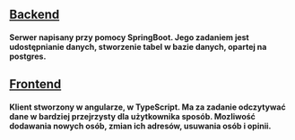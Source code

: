 ## <a href="https://github.com/TyrekKamil/CourseSchool/tree/Backend"> Backend<br></a>
#### Serwer napisany przy pomocy SpringBoot. Jego zadaniem jest udostępnianie danych, stworzenie tabel w bazie danych, opartej na postgres.
## <a href="https://github.com/TyrekKamil/CourseSchool/tree/Frontend">Frontend<br></a>
#### Klient stworzony w angularze, w TypeScript. Ma za zadanie odczytywać dane w bardziej przejrzysty dla użytkownika sposób. Mozliwość dodawania nowych osób, zmian ich adresów, usuwania osób i opinii. 

